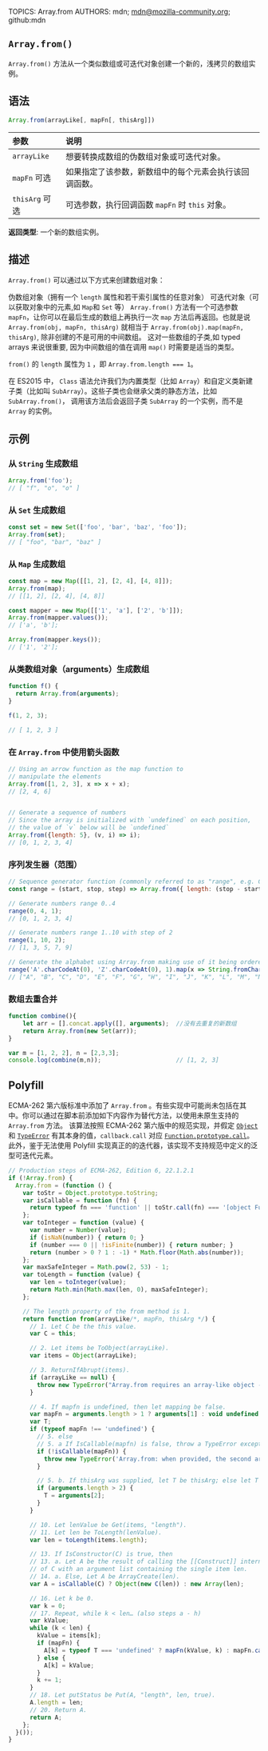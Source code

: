 TOPICS: Array.from
AUTHORS: mdn; mdn@mozilla-community.org; github:mdn

## `Array.from()`

`Array.from()` 方法从一个类似数组或可迭代对象创建一个新的，浅拷贝的数组实例。

## 语法

```javascript
Array.from(arrayLike[, mapFn[, thisArg]])
```

| 参数 | 说明 |
| :-- | :-- |
| `arrayLike` | 想要转换成数组的伪数组对象或可迭代对象。|
| `mapFn` 可选 | 如果指定了该参数，新数组中的每个元素会执行该回调函数。|
| `thisArg` 可选 | 可选参数，执行回调函数 `mapFn` 时 `this` 对象。|

**返回类型**: 一个新的数组实例。

## 描述

`Array.from()` 可以通过以下方式来创建数组对象：

伪数组对象（拥有一个 `length` 属性和若干索引属性的任意对象）
可迭代对象（可以获取对象中的元素,如 `Map`和 `Set` 等）
`Array.from()` 方法有一个可选参数 `mapFn`，让你可以在最后生成的数组上再执行一次 `map` 方法后再返回。也就是说 `Array.from(obj, mapFn, thisArg)`
就相当于 `Array.from(obj).map(mapFn, thisArg)`, 除非创建的不是可用的中间数组。 这对一些数组的子类,如 typed arrays 来说很重要,
因为中间数组的值在调用 `map()` 时需要是适当的类型。

`from()` 的 `length` 属性为 `1` ，即 `Array.from.length === 1`。

在 ES2015 中， `Class` 语法允许我们为内置类型（比如 `Array`）和自定义类新建子类（比如叫 `SubArray`）。这些子类也会继承父类的静态方法，比如 `SubArray.from()`，
调用该方法后会返回子类 `SubArray` 的一个实例，而不是 `Array` 的实例。

## 示例

### 从 `String` 生成数组

```javascript
Array.from('foo');
// [ "f", "o", "o" ]
```

### 从 `Set` 生成数组

```javascript
const set = new Set(['foo', 'bar', 'baz', 'foo']);
Array.from(set);
// [ "foo", "bar", "baz" ]
```

### 从 `Map` 生成数组

```javascript
const map = new Map([[1, 2], [2, 4], [4, 8]]);
Array.from(map);
// [[1, 2], [2, 4], [4, 8]]

const mapper = new Map([['1', 'a'], ['2', 'b']]);
Array.from(mapper.values());
// ['a', 'b'];

Array.from(mapper.keys());
// ['1', '2'];
```

### 从类数组对象（arguments）生成数组

```javascript
function f() {
  return Array.from(arguments);
}

f(1, 2, 3);

// [ 1, 2, 3 ]
```

### 在 `Array.from` 中使用箭头函数

```javascript
// Using an arrow function as the map function to
// manipulate the elements
Array.from([1, 2, 3], x => x + x);
// [2, 4, 6]


// Generate a sequence of numbers
// Since the array is initialized with `undefined` on each position,
// the value of `v` below will be `undefined`
Array.from({length: 5}, (v, i) => i);
// [0, 1, 2, 3, 4]
```

### 序列发生器（范围）

```javascript
// Sequence generator function (commonly referred to as "range", e.g. Clojure, PHP etc)
const range = (start, stop, step) => Array.from({ length: (stop - start) / step + 1}, (_, i) => start + (i * step));

// Generate numbers range 0..4
range(0, 4, 1);
// [0, 1, 2, 3, 4]

// Generate numbers range 1..10 with step of 2
range(1, 10, 2);
// [1, 3, 5, 7, 9]

// Generate the alphabet using Array.from making use of it being ordered as a sequence
range('A'.charCodeAt(0), 'Z'.charCodeAt(0), 1).map(x => String.fromCharCode(x));
// ["A", "B", "C", "D", "E", "F", "G", "H", "I", "J", "K", "L", "M", "N", "O", "P", "Q", "R", "S", "T", "U", "V", "W", "X", "Y", "Z"]
```

### 数组去重合并

```javascript
function combine(){
    let arr = [].concat.apply([], arguments);  //没有去重复的新数组
    return Array.from(new Set(arr));
}

var m = [1, 2, 2], n = [2,3,3];
console.log(combine(m,n));                     // [1, 2, 3]
```

## Polyfill

ECMA-262 第六版标准中添加了 `Array.from` 。有些实现中可能尚未包括在其中。你可以通过在脚本前添加如下内容作为替代方法，以使用未原生支持的 `Array.from` 方法。
该算法按照 ECMA-262 第六版中的规范实现，并假定 [`Object`](/zh-hans/webfrontend/Object) 和 [`TypeError`](/zh-hans/webfrontend/TypeError)
有其本身的值，`callback.call` 对应 [`Function.prototype.call`](/zh-hans/webfrontend/Function.prototype.call)。
此外，鉴于无法使用 Polyfill 实现真正的的迭代器，该实现不支持规范中定义的泛型可迭代元素。

```javascript
// Production steps of ECMA-262, Edition 6, 22.1.2.1
if (!Array.from) {
  Array.from = (function () {
    var toStr = Object.prototype.toString;
    var isCallable = function (fn) {
      return typeof fn === 'function' || toStr.call(fn) === '[object Function]';
    };
    var toInteger = function (value) {
      var number = Number(value);
      if (isNaN(number)) { return 0; }
      if (number === 0 || !isFinite(number)) { return number; }
      return (number > 0 ? 1 : -1) * Math.floor(Math.abs(number));
    };
    var maxSafeInteger = Math.pow(2, 53) - 1;
    var toLength = function (value) {
      var len = toInteger(value);
      return Math.min(Math.max(len, 0), maxSafeInteger);
    };

    // The length property of the from method is 1.
    return function from(arrayLike/*, mapFn, thisArg */) {
      // 1. Let C be the this value.
      var C = this;

      // 2. Let items be ToObject(arrayLike).
      var items = Object(arrayLike);

      // 3. ReturnIfAbrupt(items).
      if (arrayLike == null) {
        throw new TypeError("Array.from requires an array-like object - not null or undefined");
      }

      // 4. If mapfn is undefined, then let mapping be false.
      var mapFn = arguments.length > 1 ? arguments[1] : void undefined;
      var T;
      if (typeof mapFn !== 'undefined') {
        // 5. else
        // 5. a If IsCallable(mapfn) is false, throw a TypeError exception.
        if (!isCallable(mapFn)) {
          throw new TypeError('Array.from: when provided, the second argument must be a function');
        }

        // 5. b. If thisArg was supplied, let T be thisArg; else let T be undefined.
        if (arguments.length > 2) {
          T = arguments[2];
        }
      }

      // 10. Let lenValue be Get(items, "length").
      // 11. Let len be ToLength(lenValue).
      var len = toLength(items.length);

      // 13. If IsConstructor(C) is true, then
      // 13. a. Let A be the result of calling the [[Construct]] internal method
      // of C with an argument list containing the single item len.
      // 14. a. Else, Let A be ArrayCreate(len).
      var A = isCallable(C) ? Object(new C(len)) : new Array(len);

      // 16. Let k be 0.
      var k = 0;
      // 17. Repeat, while k < len… (also steps a - h)
      var kValue;
      while (k < len) {
        kValue = items[k];
        if (mapFn) {
          A[k] = typeof T === 'undefined' ? mapFn(kValue, k) : mapFn.call(T, kValue, k);
        } else {
          A[k] = kValue;
        }
        k += 1;
      }
      // 18. Let putStatus be Put(A, "length", len, true).
      A.length = len;
      // 20. Return A.
      return A;
    };
  }());
}
```
